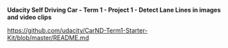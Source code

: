 **Udacity Self Driving Car - Term 1 - Project 1 - Detect Lane Lines in images and video clips**

https://github.com/udacity/CarND-Term1-Starter-Kit/blob/master/README.md
